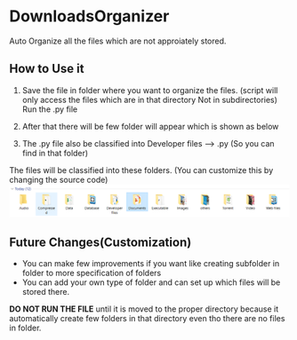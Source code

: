 # DownloadsOrganizer
Auto Organize all the files which are not approiately stored. 


## How to Use it 

1. Save the file in folder where you want to organize the files. (script will only access the files which are in that directory Not in subdirectories)
Run the .py file 

2. After that there will be few folder will appear which is shown as below 

3. The .py file also be classified into Developer files --> .py (So you can find in that folder)

The files will be classified into these folders. (You can customize this by changing the source code)
<img src="image.png"></img>

## Future Changes(Customization) 
* You can make few improvements if you want like creating subfolder in folder to more specification of folders
* You can add your own type of folder and can set up which files will be stored there.

**DO NOT RUN THE FILE** until it is moved to the proper directory because it automatically create few folders in that directory even tho there are no files in folder.
